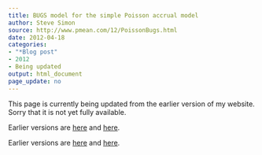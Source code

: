 ```yaml
---
title: BUGS model for the simple Poisson accrual model
author: Steve Simon
source: http://www.pmean.com/12/PoissonBugs.html
date: 2012-04-18
categories:
- "*Blog post"
- 2012
- Being updated
output: html_document
page_update: no
---
```


This page is currently being updated from the earlier version of my website. Sorry that it is not yet fully available.

<!---More--->

Earlier versions are [here][sim1] and [here][sim2].
 
[sim1]: http://www.pmean.com/12/PoissonBugs.html
[sim2]: http://new.pmean.com/poisson-bugs/

Earlier versions are [here][sim1] and [here][sim2].
 
[sim1]: http://www.pmean.com/12/PoissonBugs.html
[sim2]: http://new.pmean.com/poisson-bugs/
